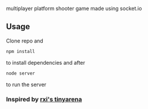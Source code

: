 multiplayer platform shooter game made using socket.io

## Usage
Clone repo and
```javascript
npm install
```
to install dependencies and after
```javascript
node server
```
to run the server

### Inspired by [rxi's tinyarena](https://rxi.itch.io/tinyarena)

